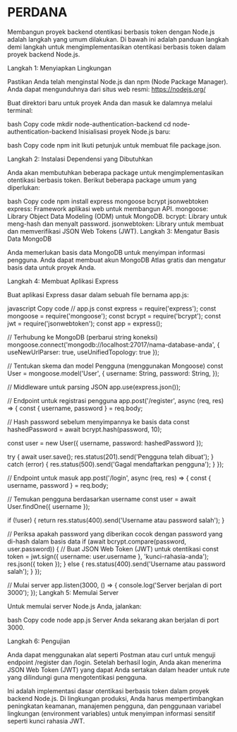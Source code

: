 # PERDANA
Membangun proyek backend otentikasi berbasis token dengan Node.js adalah langkah yang umum dilakukan. Di bawah ini adalah panduan langkah demi langkah untuk mengimplementasikan otentikasi berbasis token dalam proyek backend Node.js.

Langkah 1: Menyiapkan Lingkungan

Pastikan Anda telah menginstal Node.js dan npm (Node Package Manager). Anda dapat mengunduhnya dari situs web resmi: https://nodejs.org/

Buat direktori baru untuk proyek Anda dan masuk ke dalamnya melalui terminal:

bash
Copy code
mkdir node-authentication-backend
cd node-authentication-backend
Inisialisasi proyek Node.js baru:

bash
Copy code
npm init
Ikuti petunjuk untuk membuat file package.json.

Langkah 2: Instalasi Dependensi yang Dibutuhkan

Anda akan membutuhkan beberapa package untuk mengimplementasikan otentikasi berbasis token. Berikut beberapa package umum yang diperlukan:

bash
Copy code
npm install express mongoose bcrypt jsonwebtoken
express: Framework aplikasi web untuk membangun API.
mongoose: Library Object Data Modeling (ODM) untuk MongoDB.
bcrypt: Library untuk meng-hash dan menyalt password.
jsonwebtoken: Library untuk membuat dan memverifikasi JSON Web Tokens (JWT).
Langkah 3: Mengatur Basis Data MongoDB

Anda memerlukan basis data MongoDB untuk menyimpan informasi pengguna. Anda dapat membuat akun MongoDB Atlas gratis dan mengatur basis data untuk proyek Anda.

Langkah 4: Membuat Aplikasi Express

Buat aplikasi Express dasar dalam sebuah file bernama app.js:

javascript
Copy code
// app.js
const express = require('express');
const mongoose = require('mongoose');
const bcrypt = require('bcrypt');
const jwt = require('jsonwebtoken');
const app = express();

// Terhubung ke MongoDB (perbarui string koneksi)
mongoose.connect('mongodb://localhost:27017/nama-database-anda', { useNewUrlParser: true, useUnifiedTopology: true });

// Tentukan skema dan model Pengguna (menggunakan Mongoose)
const User = mongoose.model('User', {
  username: String,
  password: String,
});

// Middleware untuk parsing JSON
app.use(express.json());

// Endpoint untuk registrasi pengguna
app.post('/register', async (req, res) => {
  const { username, password } = req.body;

  // Hash password sebelum menyimpannya ke basis data
  const hashedPassword = await bcrypt.hash(password, 10);

  const user = new User({ username, password: hashedPassword });

  try {
    await user.save();
    res.status(201).send('Pengguna telah dibuat');
  } catch (error) {
    res.status(500).send('Gagal mendaftarkan pengguna');
  }
});

// Endpoint untuk masuk
app.post('/login', async (req, res) => {
  const { username, password } = req.body;

  // Temukan pengguna berdasarkan username
  const user = await User.findOne({ username });

  if (!user) {
    return res.status(400).send('Username atau password salah');
  }

  // Periksa apakah password yang diberikan cocok dengan password yang di-hash dalam basis data
  if (await bcrypt.compare(password, user.password)) {
    // Buat JSON Web Token (JWT) untuk otentikasi
    const token = jwt.sign({ username: user.username }, 'kunci-rahasia-anda');
    res.json({ token });
  } else {
    res.status(400).send('Username atau password salah');
  }
});

// Mulai server
app.listen(3000, () => {
  console.log('Server berjalan di port 3000');
});
Langkah 5: Memulai Server

Untuk memulai server Node.js Anda, jalankan:

bash
Copy code
node app.js
Server Anda sekarang akan berjalan di port 3000.

Langkah 6: Pengujian

Anda dapat menggunakan alat seperti Postman atau curl untuk menguji endpoint /register dan /login. Setelah berhasil login, Anda akan menerima JSON Web Token (JWT) yang dapat Anda sertakan dalam header untuk rute yang dilindungi guna mengotentikasi pengguna.

Ini adalah implementasi dasar otentikasi berbasis token dalam proyek backend Node.js. Di lingkungan produksi, Anda harus mempertimbangkan peningkatan keamanan, manajemen pengguna, dan penggunaan variabel lingkungan (environment variables) untuk menyimpan informasi sensitif seperti kunci rahasia JWT.
